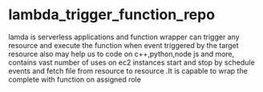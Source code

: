 # lambda_trigger_function_repo
lamda is serverless applications and function wrapper can trigger any resource and execute the function when event triggered by the target resource also may help us to code on c++,python,node js and more, contains vast number of uses on ec2 instances start and stop by schedule events and fetch file from resource to resource .It is capable to wrap the complete with function on assigned role 
